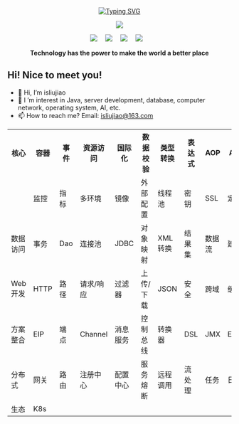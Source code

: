<div align="center">
  
  <!-- dynamic typing effect 动态打字效果 -->
  <a href="https://git.io/typing-svg">
    <img src="https://readme-typing-svg.demolab.com?font=Fira+Code&pause=1000&random=false&width=435&lines=Hello~++Welcome+to+my+GitHhub" alt="Typing SVG" />
  </a>

  <!-- knock code pictures 敲代码的图片 -->
  <img src="https://cdn.jsdelivr.net/gh/sun0225SUN/sun0225SUN/assets/images/coding.gif" /><br>

  <!-- profile logo 个人资料徽标 -->
  <div align="center">
    <a href="https://www.yuque.com/isliujiao"><img src="https://img.shields.io/badge/Website-语雀-green" /></a>&emsp;
    <a href="https://space.bilibili.com/404564748"><img src="https://img.shields.io/badge/Bilibili-B站-ff69b4" /></a>&emsp;
    <a href="https://blog.csdn.net/jinjinbu"><img src="https://img.shields.io/badge/CSDN-论坛-c32136" /></a>&emsp;
    <a href="https://www.zhihu.com/people/123-52-71-9-23"><img src="https://img.shields.io/badge/Zhihu-知乎-blue" /></a>&emsp;
    <!-- visitor statistics logo 访问量统计徽标 -->
<!--     <img src="https://komarev.com/ghpvc/?username=isliujiao&label=Views&color=0e75b6&style=flat" alt="访问量统计" /> -->
  </div>
<p><b>Technology has the power to make the world a better place</b></p>
</div>

## Hi! Nice to meet you!

<!-- 个人简介 -->
- 👋 Hi, I’m isliujiao
- 👀 I ’m interest in Java, server development, database, computer network, operating system, AI, etc.
- 📫 How to reach me? Email: isliujiao@163.com
<!--
- 🌱 
- 💞️ 
-->


<table>
  <tr>
    <th>核心</th>
    <th>容器</th>
    <th>事件</th>
    <th>资源访问</th>
    <th>国际化</th>
    <th>数据校验</th>
    <th>类型转换</th>
    <th>表达式</th>
    <th>AOP</th>
    <th>AOT</th>
    <th>单元测试</th>
    <th>HTTP客户端</th>
  </tr>
  <tr>
    <td></td>
    <td>监控</td>
    <td>指标</td>
    <td>多环境</td>
    <td>镜像</td>
    <td>外部配置</td>
    <td>线程池</td>
    <td>密钥</td>
    <td>SSL</td>
    <td>定时</td>
    <td></td>
    <td></td>
  </tr>
  <tr>
    <td>数据访问</td>
    <td>事务</td>
    <td>Dao</td>
    <td>连接池</td>
    <td>JDBC</td>
    <td>对象映射</td>
    <td>XML转换</td>
    <td>结果集</td>
    <td>数据流</td>
    <td>建模</td>
    <td>关联关系</td>
    <td>SQL/NoSQL</td>
  </tr>
  <tr>
    <td>Web开发</td>
    <td>HTTP</td>
    <td>路径</td>
    <td>请求/响应</td>
    <td>过滤器</td>
    <td>上传/下载</td>
    <td>JSON</td>
    <td>安全</td>
    <td>跨域</td>
    <td>缓存</td>
    <td>全局异常</td>
    <td>视图</td>
  </tr>
  <tr>
    <td>方案整合</td>
    <td>EIP</td>
    <td>端点</td>
    <td>Channel</td>
    <td>消息服务</td>
    <td>控制总线</td>
    <td>转换器</td>
    <td>DSL</td>
    <td>JMX</td>
    <td>Email</td>
    <td>FTP/SFTP</td>
    <td>MQTT</td>
  </tr>
  <tr>
    <td>分布式</td>
    <td>网关</td>
    <td>路由</td>
    <td>注册中心</td>
    <td>配置中心</td>
    <td>服务熔断</td>
    <td>远程调用</td>
    <td>流处理</td>
    <td>任务</td>
    <td>日志</td>
    <td>链路追踪</td>
    <td>分布式总线</td>
  </tr>
  <tr>
    <td>生态</td>
    <td>K8s</td>
    <td></td>
    <td></td>
    <td></td>
    <td></td>
    <td></td>
    <td></td>
    <td></td>
    <td></td>
    <td></td>
    <td></td>
  </tr>
</table>

